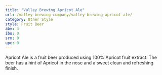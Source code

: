 ```yaml
---
title: "Valley Brewing Apricot Ale"
url: /valley-brewing-company/valley-brewing-apricot-ale/
category: Other Style
style: Fruit Beer
abv: 4
ibu: 0
srm: 0
upc: 0
---
```

Apricot Ale is a fruit beer produced using 100% Apricot fruit extract. The beer has a hint of Apricot in the nose and a sweet clean and refreshing finish.

